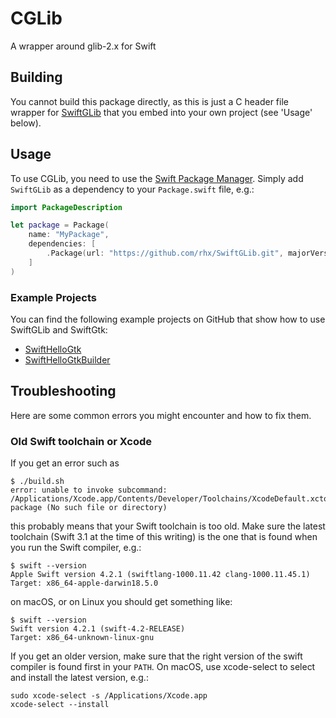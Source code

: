 # CGLib
A wrapper around glib-2.x for Swift

## Building

You cannot build this package directly, as this is just a C header file wrapper for [SwiftGLib](https://github.com/rhx/SwiftGLib) that you embed into your own project (see 'Usage' below).

## Usage

To use CGLib, you need to use the [Swift Package Manager](https://swift.org/package-manager/).  Simply add `SwiftGLib` as a dependency to your `Package.swift` file, e.g.:

```Swift
import PackageDescription

let package = Package(
    name: "MyPackage",
    dependencies: [
        .Package(url: "https://github.com/rhx/SwiftGLib.git", majorVersion: 2)
    ]
)
```

### Example Projects

You can find the following example projects on GitHub that show how to use SwiftGLib and SwiftGtk:

 * [SwiftHelloGtk](https://github.com/rhx/SwiftHelloGtk)
 * [SwiftHelloGtkBuilder](https://github.com/rhx/SwiftHelloGtkBuilder)
 

## Troubleshooting
Here are some common errors you might encounter and how to fix them.

### Old Swift toolchain or Xcode
If you get an error such as

	$ ./build.sh
	error: unable to invoke subcommand: /Applications/Xcode.app/Contents/Developer/Toolchains/XcodeDefault.xctoolchain/usr/bin/swift-package (No such file or directory)

this probably means that your Swift toolchain is too old.  Make sure the latest toolchain (Swift 3.1 at the time of this writing) is the one that is found when you run the Swift compiler, e.g.:

	$ swift --version
	Apple Swift version 4.2.1 (swiftlang-1000.11.42 clang-1000.11.45.1)
	Target: x86_64-apple-darwin18.5.0

on macOS, or on Linux you should get something like:

	$ swift --version
	Swift version 4.2.1 (swift-4.2-RELEASE)
	Target: x86_64-unknown-linux-gnu

  If you get an older version, make sure that the right version of the swift compiler is found first in your `PATH`.  On macOS, use xcode-select to select and install the latest version, e.g.:

	sudo xcode-select -s /Applications/Xcode.app
	xcode-select --install
